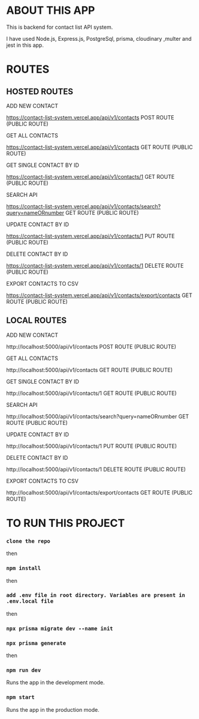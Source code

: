 # ABOUT THIS APP

This is backend for contact list API system.

I have used Node.js, Express.js, PostgreSql, prisma, cloudinary ,multer and jest in this app.

# ROUTES

## HOSTED ROUTES 

ADD NEW CONTACT

https://contact-list-system.vercel.app/api/v1/contacts  POST ROUTE (PUBLIC ROUTE)

GET ALL CONTACTS

https://contact-list-system.vercel.app/api/v1/contacts  GET ROUTE (PUBLIC ROUTE)

GET SINGLE CONTACT BY ID

https://contact-list-system.vercel.app/api/v1/contacts/1  GET ROUTE (PUBLIC ROUTE)

SEARCH API

https://contact-list-system.vercel.app/api/v1/contacts/search?query=nameORnumber  GET ROUTE (PUBLIC ROUTE)

UPDATE CONTACT BY ID

https://contact-list-system.vercel.app/api/v1/contacts/1  PUT ROUTE (PUBLIC ROUTE)

DELETE CONTACT BY ID

https://contact-list-system.vercel.app/api/v1/contacts/1  DELETE ROUTE (PUBLIC ROUTE)

EXPORT CONTACTS TO CSV

https://contact-list-system.vercel.app/api/v1/contacts/export/contacts  GET ROUTE (PUBLIC ROUTE)


## LOCAL ROUTES

ADD NEW CONTACT

http://localhost:5000/api/v1/contacts  POST ROUTE (PUBLIC ROUTE)

GET ALL CONTACTS

http://localhost:5000/api/v1/contacts  GET ROUTE (PUBLIC ROUTE)

GET SINGLE CONTACT BY ID

http://localhost:5000/api/v1/contacts/1  GET ROUTE (PUBLIC ROUTE)

SEARCH API

http://localhost:5000/api/v1/contacts/search?query=nameORnumber  GET ROUTE (PUBLIC ROUTE)

UPDATE CONTACT BY ID

http://localhost:5000/api/v1/contacts/1  PUT ROUTE (PUBLIC ROUTE)

DELETE CONTACT BY ID

http://localhost:5000/api/v1/contacts/1  DELETE ROUTE (PUBLIC ROUTE)

EXPORT CONTACTS TO CSV

http://localhost:5000/api/v1/contacts/export/contacts  GET ROUTE (PUBLIC ROUTE)


# TO RUN THIS PROJECT
### `clone the repo`
then
### `npm install`
then
### `add .env file in root directory. Variables are present in .env.local file`
then
### `npx prisma migrate dev --name init`
### `npx prisma generate`
then
### `npm run dev` 
Runs the app in the development mode.
### `npm start`
Runs the app in the production mode.
